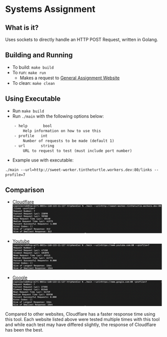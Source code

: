 # Systems Assignment

## What is it?
Uses sockets to directly handle an HTTP POST Request, written in Golang.

## Building and Running
- To build: `make build`
- To run: `make run`
    - Makes a request to [General Assignment Website](http://sweet-worker.tintheturtle.workers.dev:80/links)
- To clean: `make clean`

## Using Executable
- Run `make build`
- Run `./main` with the following options below:
```
    - help       bool
    	Help information on how to use this 
    - profile   int
    	Number of requests to be made (default 1)
    - url       string
    	URL to request to test (must include port number)
```
- Example use with executable:
```
./main --url=http://sweet-worker.tintheturtle.workers.dev:80/links --profile=7
```

## Comparison

- [Cloudflare](http://sweet-worker.tintheturtle.workers.dev:80/links)
![](./images/cloudflare.png)

- [Youtube](https://www.youtube.com:80)
![](./images/youtube.png)

- [Google](https://www.google.com:80)
![](./images/google.png)

Compared to other websites, Cloudflare has a faster response time using this tool. Each website listed above were tested multiple times with this tool and while each test may have differed slightly, the response of Cloudflare has been the best. 